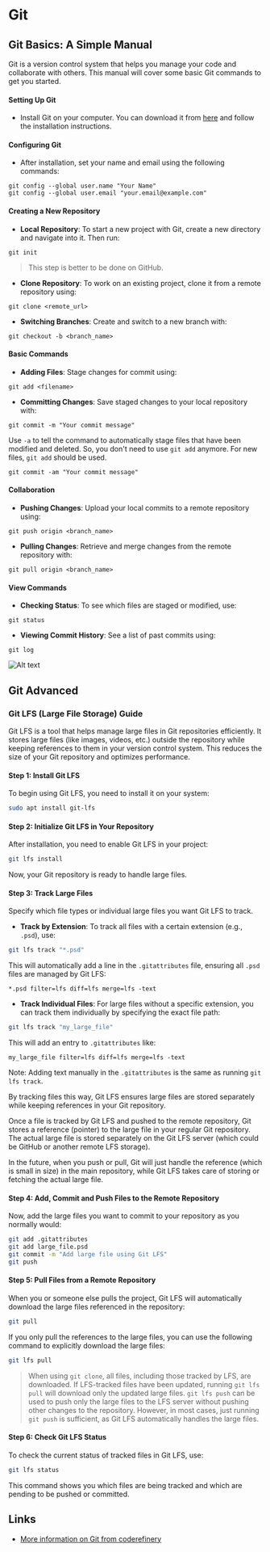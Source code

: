 # Git

## Git Basics: A Simple Manual

Git is a version control system that helps you manage your code and collaborate with others. This manual will cover some basic Git commands to get you started.

#### Setting Up Git
- Install Git on your computer. You can download it from [here](https://git-scm.com/downloads) and follow the installation instructions.

#### Configuring Git
- After installation, set your name and email using the following commands:

```
git config --global user.name "Your Name"
git config --global user.email "your.email@example.com"
```

#### Creating a New Repository

- **Local Repository**: To start a new project with Git, create a new directory and navigate into it. Then run:

```
git init
```

> This step is better to be done on GitHub.

- **Clone Repository**: To work on an existing project, clone it from a remote repository using:
```
git clone <remote_url>
```

- **Switching Branches**: Create and switch to a new branch with:
```
git checkout -b <branch_name>
```

#### Basic Commands


- **Adding Files**: Stage changes for commit using:
```
git add <filename>
```

- **Committing Changes**: Save staged changes to your local repository with:

```
git commit -m "Your commit message"
```
Use `-a` to tell the command to automatically stage files that have been modified and deleted. So, you don't need to use `git add` anymore. For new files, `git add` should be used.

```
git commit -am "Your commit message"
```

#### Collaboration

- **Pushing Changes**: Upload your local commits to a remote repository using:

```
git push origin <branch_name>
```

- **Pulling Changes**: Retrieve and merge changes from the remote repository with:

```
git pull origin <branch_name>
```

#### View Commands

- **Checking Status**: To see which files are staged or modified, use:
```
git status
```

- **Viewing Commit History**: See a list of past commits using:
```
git log
```

![Alt text](../assets/image.png)

## Git Advanced

### Git LFS (Large File Storage) Guide

Git LFS is a tool that helps manage large files in Git repositories efficiently. It stores large files (like images, videos, etc.) outside the repository while keeping references to them in your version control system. This reduces the size of your Git repository and optimizes performance.

#### Step 1: Install Git LFS

To begin using Git LFS, you need to install it on your system:

```bash
sudo apt install git-lfs
```

#### Step 2: Initialize Git LFS in Your Repository

After installation, you need to enable Git LFS in your project:

```bash
git lfs install
```

Now, your Git repository is ready to handle large files.


#### Step 3: Track Large Files

Specify which file types or individual large files you want Git LFS to track.

- **Track by Extension**: To track all files with a certain extension (e.g., `.psd`), use:

```bash
git lfs track "*.psd"
```

This will automatically add a line in the `.gitattributes` file, ensuring all `.psd` files are managed by Git LFS:

```
*.psd filter=lfs diff=lfs merge=lfs -text
```

- **Track Individual Files**: For large files without a specific extension, you can track them individually by specifying the exact file path:

```bash
git lfs track "my_large_file"
```

This will add an entry to `.gitattributes` like:

```
my_large_file filter=lfs diff=lfs merge=lfs -text
```

Note: Adding text manually in the `.gitattributes` is the same as running `git lfs track`. 

By tracking files this way, Git LFS ensures large files are stored separately while keeping references in your Git repository.

Once a file is tracked by Git LFS and pushed to the remote repository, Git stores a reference (pointer) to the large file in your regular Git repository. The actual large file is stored separately on the Git LFS server (which could be GitHub or another remote LFS storage). 

In the future, when you push or pull, Git will just handle the reference (which is small in size) in the main repository, while Git LFS takes care of storing or fetching the actual large file.

#### Step 4: Add, Commit and Push Files to the Remote Repository

Now, add the large files you want to commit to your repository as you normally would:

```bash
git add .gitattributes
git add large_file.psd
git commit -m "Add large file using Git LFS"
git push
```

#### Step 5: Pull Files from a Remote Repository

When you or someone else pulls the project, Git LFS will automatically download the large files referenced in the repository:

```bash
git pull
```

If you only pull the references to the large files, you can use the following command to explicitly download the large files:

```bash
git lfs pull
```

> When using `git clone`, all files, including those tracked by LFS, are downloaded. If LFS-tracked files have been updated, running `git lfs pull` will download only the updated large files. `git lfs push` can be used to push only the large files to the LFS server without pushing other changes to the repository. However, in most cases, just running `git push` is sufficient, as Git LFS automatically handles the large files.

#### **Step 6: Check Git LFS Status**

To check the current status of tracked files in Git LFS, use:

```bash
git lfs status
```

This command shows you which files are being tracked and which are pending to be pushed or committed.

## Links

- [More information on Git from coderefinery](https://coderefinery.github.io/git-collaborative/)